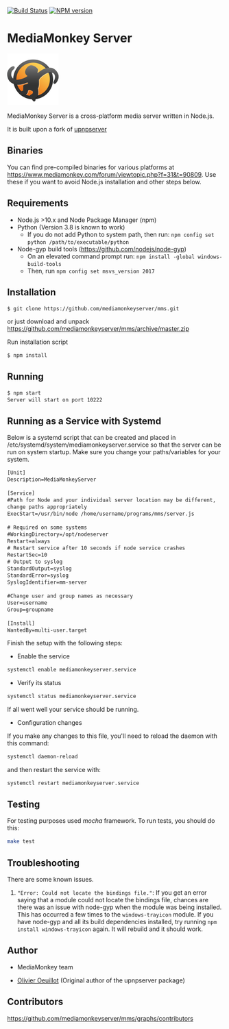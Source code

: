 [![Build Status][travis-image]][travis-url] [![NPM version][npm-image]][npm-url] 

# MediaMonkey Server
![upnpserver icon](icon/icon_120.png)

MediaMonkey Server is a cross-platform media server written in Node.js.

It is built upon a fork of [upnpserver](https://www.npmjs.com/package/upnpserver)

## Binaries

You can find pre-compiled binaries for various platforms at https://www.mediamonkey.com/forum/viewtopic.php?f=31&t=90809. Use these if you want to avoid Node.js installation and other steps below.

## Requirements
- Node.js >10.x and Node Package Manager (npm)
- Python (Version 3.8 is known to work)
    - If you do not add Python to system path, then run: `npm config set python /path/to/executable/python`
- Node-gyp build tools (https://github.com/nodejs/node-gyp)
    - On an elevated command prompt run: `npm install -global windows-build-tools`
    - Then, run `npm config set msvs_version 2017`

## Installation

    $ git clone https://github.com/mediamonkeyserver/mms.git

or just download and unpack https://github.com/mediamonkeyserver/mms/archive/master.zip

Run installation script

    $ npm install

## Running
    $ npm start
    Server will start on port 10222

## Running as a Service with Systemd
Below is a systemd script that can be created and placed in /etc/systemd/system/mediamonkeyserver.service so that the server can be run on system startup.  Make sure you change your paths/variables for your system. 

    [Unit]
    Description=MediaMonkeyServer

    [Service]
    #Path for Node and your individual server location may be different, change paths appropriately
    ExecStart=/usr/bin/node /home/username/programs/mms/server.js

    # Required on some systems
    #WorkingDirectory=/opt/nodeserver
    Restart=always
    # Restart service after 10 seconds if node service crashes
    RestartSec=10
    # Output to syslog
    StandardOutput=syslog
    StandardError=syslog
    SyslogIdentifier=mm-server

    #Change user and group names as necessary
    User=username
    Group=groupname

    [Install]
    WantedBy=multi-user.target


Finish the setup with the following steps: 

* Enable the service
```bash
systemctl enable mediamonkeyserver.service
```

* Verify its status
```bash
systemctl status mediamonkeyserver.service
```

If all went well your service should be running.

* Configuration changes

If you make any changes to this file, you'll need to reload the daemon with this command:
```bash
systemctl daemon-reload
```

and then restart the service with: 
```bash
systemctl restart mediamonkeyserver.service
```


## Testing
For testing purposes used *mocha* framework. To run tests, you should do this:
```bash
make test
```

## Troubleshooting
There are some known issues.
1. `"Error: Could not locate the bindings file."`: If you get an error saying that a module could not locate the bindings file, chances are there was an issue with node-gyp when the module was being installed. This has occurred a few times to the `windows-trayicon` module. If you have node-gyp and all its build dependencies installed, try running `npm install windows-trayicon` again. It will rebuild and it should work.

## Author

- MediaMonkey team

- [Olivier Oeuillot](https://github.com/oeuillot) (Original author of the upnpserver package)

## Contributors

https://github.com/mediamonkeyserver/mms/graphs/contributors

[npm-url]: https://npmjs.org/package/upnpserver
[npm-image]: https://badge.fury.io/js/upnpserver.svg
[npm-downloads-image]: http://img.shields.io/npm/dm/upnpserver.svg

[travis-url]: https://travis-ci.org/oeuillot/upnpserver
[travis-image]: https://api.travis-ci.org/oeuillot/upnpserver.svg?branch=master
